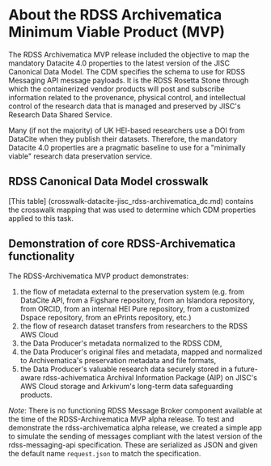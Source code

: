 
# About the RDSS Archivematica Minimum Viable Product (MVP)
The RDSS Archivematica MVP release included the objective to map the mandatory Datacite 4.0 properties to the latest version of the JISC Canonical Data Model. The CDM specifies the schema to use for RDSS Messaging API message payloads. It is the RDSS Rosetta Stone through which the containerized vendor products will post and subscribe information related to the provenance, physical control, and intellectual control of the research data that is managed and preserved by JISC's Research Data Shared Service.

Many (if not the majority) of UK HEI-based researchers use a DOI from DataCite when they publish their datasets. Therefore, the mandatory Datacite 4.0 properties are a pragmatic baseline to use for a "minimally viable" research data preservation service.

## RDSS Canonical Data Model crosswalk
[This table] (crosswalk-datacite-jisc_rdss-archivematica_dc.md) contains the crosswalk mapping that was used to determine which CDM properties applied to this task.

## Demonstration of core RDSS-Archivematica functionality
The RDSS-Archivematica MVP product demonstrates:

1. the flow of metadata external to the preservation system (e.g. from DataCite API, from a Figshare repository, from an Islandora repository, from ORCID, from an internal HEI Pure repository, from a customized Dspace repository, from an ePrints repository, etc.)
2. the flow of research dataset transfers from researchers to the RDSS AWS Cloud
3. the Data Producer's metadata normalized to the RDSS CDM,
4. the Data Producer's original files and metadata, mapped and normalized to Archivematica's preservation metadata and file formats,
5. the Data Producer's valuable research data securely stored in a future-aware rdss-achivematica Archival Information Package (AIP) on JISC's AWS Cloud storage and Arkivum's long-term data safeguarding products.

*Note*: There is no functioning RDSS Message Broker component available at the time of the RDSS-Archivematica MVP alpha release. To test and demonstrate the rdss-archivematica alpha release, we created a simple app to simulate the sending of messages compliant with the latest version of the rdss-messaging-api specification. These are serialized as JSON and given the default name `request.json` to match the specification.
